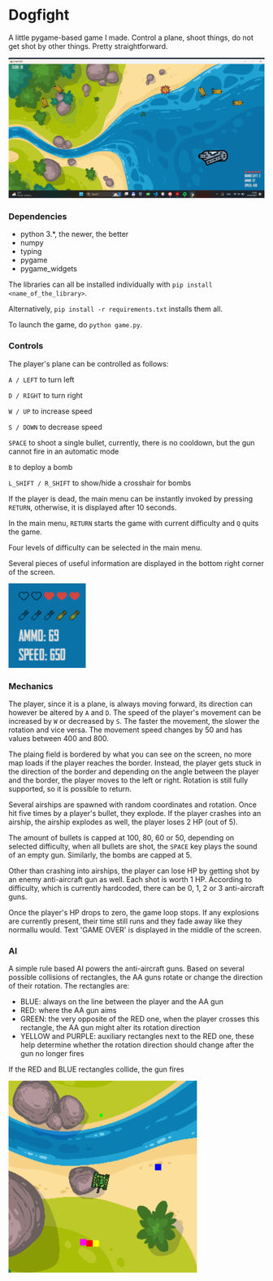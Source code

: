 # Dogfight

A little pygame-based game I made. Control a plane, shoot things, do not get shot by other things. Pretty straightforward.

![Gameplay example](assets/demo.png)

### Dependencies

- python 3.*, the newer, the better
- numpy
- typing
- pygame
- pygame_widgets

The libraries can all be installed individually with `pip install <name_of_the_library>`.

Alternatively, `pip install -r requirements.txt` installs them all.

To launch the game, do `python game.py`.

### Controls

The player's plane can be controlled as follows:

`A / LEFT` to turn left

`D / RIGHT` to turn right

`W / UP` to increase speed

`S / DOWN` to decrease speed

`SPACE` to shoot a single bullet, currently, there is no cooldown, but the gun cannot fire in an automatic mode

`B` to deploy a bomb

`L_SHIFT / R_SHIFT` to show/hide a crosshair for bombs

If the player is dead, the main menu can be instantly invoked by pressing `RETURN`, otherwise, it is displayed after 10 seconds.

In the main menu, `RETURN` starts the game with current difficulty and `Q` quits the game.

Four levels of difficulty can be selected in the main menu.

Several pieces of useful information are displayed in the bottom right corner of the screen.

![Stats display](assets/stats_demo.png)

### Mechanics

The player, since it is a plane, is always moving forward, its direction can however be altered by `A` and `D`. The speed of the player's movement can be increased by `W` or decreased by `S`. The faster the movement, the slower the rotation and vice versa. The movement speed changes by 50 and has values between 400 and 800.

The plaing field is bordered by what you can see on the screen, no more map loads if the player reaches the border. Instead, the player gets stuck in the direction of the border and depending on the angle between the player and the border, the player moves to the left or right. Rotation is still fully supported, so it is possible to return.

Several airships are spawned with random coordinates and rotation. Once hit five times by a player's bullet, they explode. If the player crashes into an airship, the airship explodes as well, the player loses 2 HP (out of 5).

The amount of bullets is capped at 100, 80, 60 or 50, depending on selected difficulty, when all bullets are shot, the `SPACE` key plays the sound of an empty gun. Similarly, the bombs are capped at 5.

Other than crashing into airships, the player can lose HP by getting shot by an enemy anti-aircraft gun as well. Each shot is worth 1 HP. According to difficulty, which is currently hardcoded, there can be 0, 1, 2 or 3 anti-aircraft guns.

Once the player's HP drops to zero, the game loop stops. If any explosions are currently present, their time still runs and they fade away like they normallu would. Text 'GAME OVER' is displayed in the middle of the screen.

### AI

A simple rule based AI powers the anti-aircraft guns. Based on several possible collisions of rectangles, the AA guns rotate or change the direction of their rotation. The rectangles are:

- BLUE: always on the line between the player and the AA gun
- RED: where the AA gun aims
- GREEN: the very opposite of the RED one, when the player crosses this rectangle, the AA gun might alter its rotation direction
- YELLOW and PURPLE: auxiliary rectangles next to the RED one, these help determine whether the rotation direction should change after the gun no longer fires

If the RED and BLUE rectangles collide, the gun fires

![Illustration of the AI](assets/AI_demo.png)
